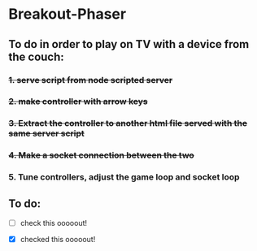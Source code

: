 # Breakout-Phaser

## To do in order to play on TV with a device from the couch:

### ~~1. serve script from node scripted server~~

### ~~2. make controller with arrow keys~~

### ~~3. Extract the controller to another html file served with the same server script~~

### ~~4. Make a socket connection between the two~~

### 5. Tune controllers, adjust the game loop and socket loop

## To do:

- [ ] check this ooooout!

- [x] checked this ooooout!
